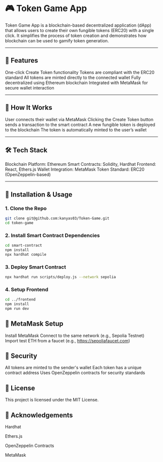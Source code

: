 # 🎮 Token Game App
Token Game App is a blockchain-based decentralized application (dApp) that allows users to create their own fungible tokens (ERC20) with a single click. It simplifies the process of token creation and demonstrates how blockchain can be used to gamify token generation.

---
## 🚀 Features

One-click Create Token functionality
Tokens are compliant with the ERC20 standard
All tokens are minted directly to the connected wallet
Fully decentralized using Ethereum blockchain
Integrated with MetaMask for secure wallet interaction

---

## 🧠 How It Works

User connects their wallet via MetaMask
Clicking the Create Token button sends a transaction to the smart contract
A new fungible token is deployed to the blockchain
The token is automatically minted to the user’s wallet

---

## 🛠️ Tech Stack

Blockchain Platform: Ethereum
Smart Contracts: Solidity, Hardhat
Frontend: React, Ethers.js
Wallet Integration: MetaMask
Token Standard: ERC20 (OpenZeppelin-based)

---

## 🔧 Installation & Usage

### 1. Clone the Repo
```bash
git clone git@github.com:kanyas03/Token-Game.git
cd token-game
```
### 2. Install Smart Contract Dependencies
```bash
cd smart-contract
npm install
npx hardhat compile
```
### 3. Deploy Smart Contract
```bash
npx hardhat run scripts/deploy.js --network sepolia
```
### 4. Setup Frontend
```bash
cd ../frontend
npm install
npm run dev
```
## 🔗 MetaMask Setup

Install MetaMask
Connect to the same network (e.g., Sepolia Testnet)
Import test ETH from a faucet (e.g., https://sepoliafaucet.com)

## 🔐 Security

All tokens are minted to the sender's wallet
Each token has a unique contract address
Uses OpenZeppelin contracts for security standards

## 📜 License

This project is licensed under the MIT License.


## 🙌 Acknowledgements
Hardhat

Ethers.js

OpenZeppelin Contracts

MetaMask


